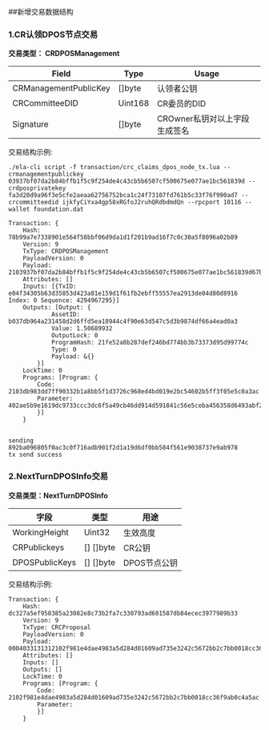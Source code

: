##新增交易数据结构

### 1.CR认领DPOS节点交易

**交易类型： CRDPOSManagement**

| Field                 | Type    | Usage                         |
| --------------------- | ------- | ----------------------------- |
| CRManagementPublicKey | []byte  | 认领者公钥                    |
| CRCommitteeDID        | Uint168 | CR委员的DID                   |
| Signature             | []byte  | CROwner私钥对以上字段生成签名 |

交易结构示例:

```
./ela-cli script -f transaction/crc_claims_dpos_node_tx.lua --crmanagementpublickey 03937bf07da2b84bffb1f5c9f254de4c43cb5b6507cf500675e077ae1bc561839d --crdposprivatekey fa3d20d9a96f3e5cfe2aeaa62756752bca1c24f73107fd761b5c33f76f990ad7 --crcommitteedid ijkfyCiYxa4gp58xRGfoJ2ruhQRdbdmdQn --rpcport 10116 --wallet foundation.dat

Transaction: {
	Hash: 78b99a7e7338901e564f58bbf06d9da1d1f201b9ad16f7c0c30a5f8096a02b89
	Version: 9
	TxType: CRDPOSManagement
	PayloadVersion: 0
	Payload: 2103937bf07da2b84bffb1f5c9f254de4c43cb5b6507cf500675e077ae1bc561839d67b9d2d012795aab279e9141046aba758eb495ee4e40ca5e997552f7fbac21fae186727917bf4064dd37c395edc769153dee2511af5fc221b41512618f705d4e532d685944e8c3b9091da62c14e9848a6c9eeec2f025
	Attributes: []
	Inputs: [{TxID: e04f34305b63d35853d423a81e159d1f61fb2ebff55557ea2913de04d80d8916 Index: 0 Sequence: 4294967295}]
	Outputs: [Output: {
			AssetID: b037db964a231458d2d6ffd5ea18944c4f90e63d547c5d3b9874df66a4ead0a3
			Value: 1.50689932
			OutputLock: 0
			ProgramHash: 21fe52a8b287def246bd774bb3b73373d95d99774c
			Type: 0
			Payload: &{}
		}]
	LockTime: 0
	Programs: [Program: {
		Code: 2103db983dd7ff90332b1a8bb5f1d3726c968ed4bd019e2bc54602b5ff3f05e5c0a3ac
		Parameter: 402ae5b9e1619dc9733ccc3dc6f5a49cb46dd914d591841c56e5ceba456358d6493abf26a13bdc8b49dd63ba1e3c2c7daf50038033fbec04aaa0e22f05b5722e87
		}]
	}


sending 892ba096805f0ac3c0f716adb901f2d1a19d6df0bb584f561e9038737e9ab978
tx send success
```





### 2.NextTurnDPOSInfo交易

**交易类型：NextTurnDPOSInfo**

| 字段           | 类型      | 用途         |
| -------------- | --------- | ------------ |
| WorkingHeight  | Uint32    | 生效高度     |
| CRPublickeys   | [] []byte | CR公钥       |
| DPOSPublicKeys | [] []byte | DPOS节点公钥 |



交易结构示例:

```
Transaction: {
	Hash: dc327a5ef958385a23082e8c73b2fa7c330793ad601587db84ecec3977989b33
	Version: 9
	TxType: CRCProposal
	PayloadVersion: 0
	Payload: 0004033131312102f981e4dae4983a5d284d01609ad735e3242c5672bb2c7bb0018cc36f9ab0c4a51f06ed7688f2b6e445f6579ca802fd1b6425b1e02a1944a8df714301f629363521031e12374bae471aa09ad479f66c2306f4bcc4ca5b754609a82a1839b94b4721b967e7bbc540fab57abb2dc9ba1e6cdbf9ae3979e3cb
	Attributes: []
	Inputs: []
	Outputs: []
	LockTime: 0
	Programs: [Program: {
		Code: 2102f981e4dae4983a5d284d01609ad735e3242c5672bb2c7bb0018cc36f9ab0c4a5ac
		Parameter: 
		}]
	}
```















